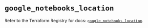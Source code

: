 # `google_notebooks_location`

Refer to the Terraform Registry for docs: [`google_notebooks_location`](https://registry.terraform.io/providers/hashicorp/google/6.33.0/docs/resources/notebooks_location).
